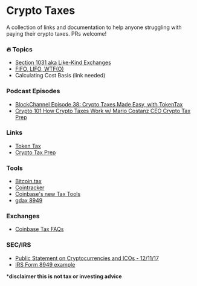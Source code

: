 # Crypto Taxes
A collection of links and documentation to help anyone struggling with paying their crypto taxes. PRs welcome!
### 🔥 Topics
- [Section 1031 aka Like-Kind Exchanges](https://www.forbes.com/sites/tysoncross/2018/02/19/the-truth-about-cryptocurrency-and-like-kind-exchanges/#7426c46a6fd1)
- [FIFO, LIFO, WTF(O)](https://www.investopedia.com/university/definitive-bitcoin-tax-guide-dont-let-irs-snow-you/definitive-bitcoin-tax-guide-chapter-1-trading-gains-and-losses-c-lifo-fifo-offsetting-lots.asp)
- Calculating Cost Basis (link needed)
### Podcast Episodes
- [BlockChannel Episode 38: Crypto Taxes Made Easy, with TokenTax](https://itunes.apple.com/us/podcast/blockchannel/id1307284590?mt=2&i=1000404020510)
- [Crypto 101 How Crypto Taxes Work w/ Mario Costanz CEO Crypto Tax Prep](https://itunes.apple.com/us/podcast/how-crypto-taxes-work-w-mario-costanz-ceo-crypto-tax-prep/id1262351840?i=1000401219783&mt=2)

### Links
- [Token Tax](https://tokentax.us/)
- [Crypto Tax Prep](https://cryptotaxprep.com/)

### Tools
- [Bitcoin.tax](https://bitcoin.tax/)
- [Cointracker](https://www.cointracker.io/tax)
- [Coinbase's new Tax Tools](https://blog.coinbase.com/new-tax-tools-on-coinbase-4d2598544d9e)
- [gdax 8949](https://gdax8949.com)

### Exchanges
- [Coinbase Tax FAQs](https://support.coinbase.com/customer/en/portal/articles/1496488-taxes-faq)

### SEC/IRS
- [Public Statement on Cryptocurrencies and ICOs - 12/11/17](https://www.sec.gov/news/public-statement/statement-clayton-2017-12-11)
- [IRS Form 8949 example](https://s3-us-west-1.amazonaws.com/coin-tracker-public/static/files/sample_f8949.pdf?v=1)

***disclaimer this is not tax or investing advice**
